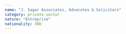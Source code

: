 ```yaml
---
name: "J. Sagar Associates, Advocates & Solicitors"
category: private-sector
nature: "Entreprise"
nationality: IND
---
```

